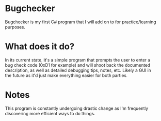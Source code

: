 # Bugchecker

Bugchecker is my first C# program that I will add on to for practice/learning purposes. 

# What does it do?

In its current state, it's a simple program that prompts the user to enter a bug check code (0xD1 for example) and will shoot back the documented description, as well as detailed debugging tips, notes, etc. Likely a GUI in the future as it'd just make everything easier for both parties.

# Notes

This program is constantly undergoing drastic change as I'm frequently discovering more efficient ways to do things.
